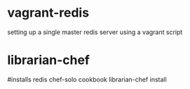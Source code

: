 vagrant-redis
=============

setting up a single master redis server using a vagrant script

librarian-chef
==============

  #installs redis chef-solo cookbook
  librarian-chef install
